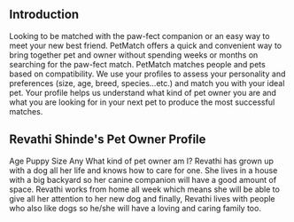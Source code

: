 Introduction
-------------------
Looking to be matched with the paw-fect companion or an easy way to meet your new best
friend. PetMatch offers a quick and convenient way to bring together pet and owner
without spending weeks or months on searching for the paw-fect match. PetMatch matches
people and pets based on compatibility. We use your profiles to assess your
personality and preferences (size, age, breed, species…etc.) and match you with your
ideal pet. Your profile helps us understand what kind of pet owner you are and what
you are looking for in your next pet to produce the most successful matches.

Revathi Shinde's Pet Owner Profile
------------------------
Age Puppy
Size Any
What kind of pet owner am I?
Revathi has grown up with a dog all her life and knows how to care for one. She lives
in a house with a big backyard so her canine companion will have a good amount of
space. Revathi works from home all week which means she will be able to give all her
attention to her new dog and finally, Revathi lives with people who also like dogs so
he/she will have a loving and caring family too.
